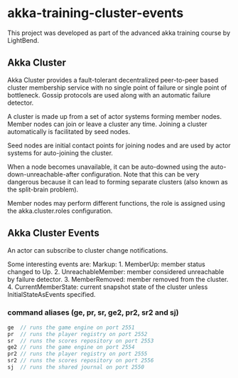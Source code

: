 # akka-training-cluster-events

This project was developed as part of the advanced akka training course by LightBend. 

## Akka Cluster
Akka Cluster provides a fault-tolerant decentralized peer-to-peer based cluster membership service with no single point of failure or single point of bottleneck. Gossip protocols are used along with an automatic failure detector.

A cluster is made up from a set of actor systems forming member nodes. Member nodes can join or leave a cluster any time. Joining a cluster automatically is facilitated by seed nodes. 

Seed nodes are initial contact points for joining nodes and are used by actor systems for auto-joining the cluster. 

When a node becomes unavailable, it can be auto-downed using the auto-down-unreachable-after configuration. Note that this can be very dangerous because it can lead to forming separate clusters (also known as the split-brain problem).

Member nodes may perform different functions, the role is assigned using the akka.cluster.roles configuration.

## Akka Cluster Events

An actor can subscribe to cluster change notifications.

Some interesting events are: 
Markup: 1. MemberUp: member status changed to Up.
        2. UnreachableMember: member considered unreachable by failure detector.
        3. MemberRemoved: member removed from the cluster.
        4. CurrentMemberState: current snapshot state of the cluster unless InitialStateAsEvents specified. 


### command aliases (ge, pr, sr, ge2, pr2, sr2 and sj)
```scala
ge  // runs the game engine on port 2551
pr  // runs the player registry on port 2552
sr  // runs the scores repository on port 2553
ge2 // runs the game engine on port 2554
pr2 // runs the player registry on port 2555
sr2 // runs the scores repository on port 2556
sj  // runs the shared journal on port 2550
```

